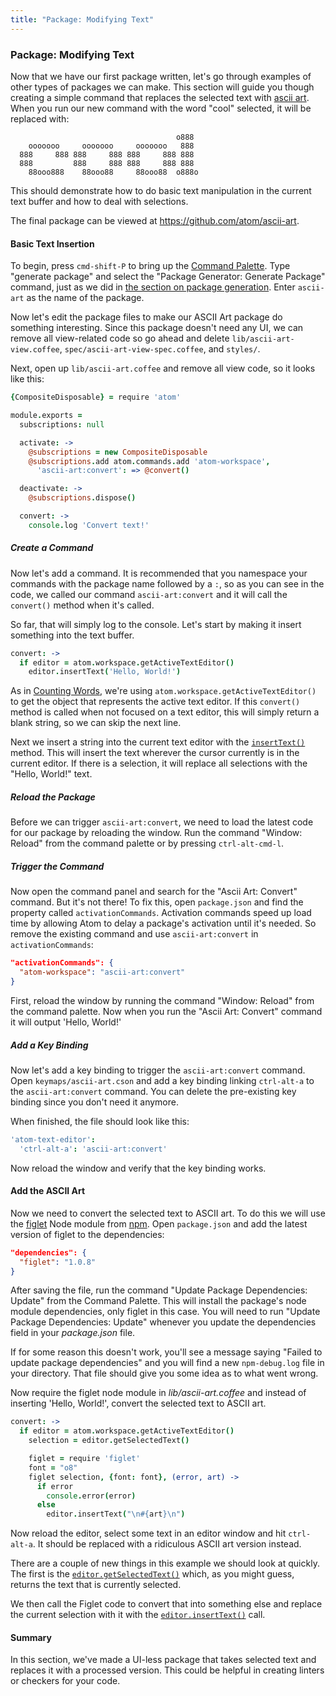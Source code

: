 ```yaml
---
title: "Package: Modifying Text"
---
```

### Package: Modifying Text

Now that we have our first package written, let's go through examples of other types of packages we can make. This section will guide you though creating a simple command that replaces the selected text with [ascii art](https://en.wikipedia.org/wiki/ASCII_art). When you run our new command with the word "cool" selected, it will be replaced with:

```
                                     o888
    ooooooo     ooooooo     ooooooo   888
  888     888 888     888 888     888 888
  888         888     888 888     888 888
    88ooo888    88ooo88     88ooo88  o888o

```

This should demonstrate how to do basic text manipulation in the current text buffer and how to deal with selections.

The final package can be viewed at https://github.com/atom/ascii-art.

#### Basic Text Insertion

To begin, press `cmd-shift-P` to bring up the [Command Palette](https://github.com/atom/command-palette). Type "generate package" and select the "Package Generator: Generate Package" command, just as we did in [the section on package generation](/hacking-atom/sections/package-word-count/#package-generator). Enter `ascii-art` as the name of the package.

Now let's edit the package files to make our ASCII Art package do something interesting. Since this package doesn't need any UI, we can remove all view-related code so go ahead and delete `lib/ascii-art-view.coffee`, `spec/ascii-art-view-spec.coffee`, and `styles/`.

Next, open up `lib/ascii-art.coffee` and remove all view code, so it looks like this:

```coffeescript
{CompositeDisposable} = require 'atom'

module.exports =
  subscriptions: null

  activate: ->
    @subscriptions = new CompositeDisposable
    @subscriptions.add atom.commands.add 'atom-workspace',
      'ascii-art:convert': => @convert()

  deactivate: ->
    @subscriptions.dispose()

  convert: ->
    console.log 'Convert text!'
```

##### Create a Command

Now let's add a command. It is recommended that you namespace your commands with the package name followed by a `:`, so as you can see in the code, we called our command `ascii-art:convert` and it will call the `convert()` method when it's called.

So far, that will simply log to the console. Let's start by making it insert something into the text buffer.

```coffeescript
convert: ->
  if editor = atom.workspace.getActiveTextEditor()
    editor.insertText('Hello, World!')
```

As in [Counting Words](/hacking-atom/sections/package-word-count/#counting-the-words), we're using `atom.workspace.getActiveTextEditor()` to get the object that represents the active text editor. If this `convert()` method is called when not focused on a text editor, this will simply return a blank string, so we can skip the next line.

Next we insert a string into the current text editor with the [`insertText()`](https://atom.io/docs/api/latest/TextEditor#instance-insertText) method. This will insert the text wherever the cursor currently is in the current editor. If there is a selection, it will replace all selections with the "Hello, World!" text.

##### Reload the Package

Before we can trigger `ascii-art:convert`, we need to load the latest code for our package by reloading the window. Run the command "Window: Reload" from the command palette or by pressing `ctrl-alt-cmd-l`.

##### Trigger the Command

Now open the command panel and search for the "Ascii Art: Convert" command. But it's not there! To fix this, open `package.json` and find the property called `activationCommands`. Activation commands speed up load time by allowing Atom to delay a package's activation until it's needed. So remove the existing command and use `ascii-art:convert` in `activationCommands`:

```json
"activationCommands": {
  "atom-workspace": "ascii-art:convert"
}
```

First, reload the window by running the command "Window: Reload" from the command palette. Now when you run the "Ascii Art: Convert" command it will output 'Hello, World!'

##### Add a Key Binding

Now let's add a key binding to trigger the `ascii-art:convert` command. Open `keymaps/ascii-art.cson` and add a key binding linking `ctrl-alt-a` to the `ascii-art:convert` command. You can delete the pre-existing key binding since you don't need it anymore.

When finished, the file should look like this:

```coffeescript
'atom-text-editor':
  'ctrl-alt-a': 'ascii-art:convert'
```

Now reload the window and verify that the key binding works.

#### Add the ASCII Art

Now we need to convert the selected text to ASCII art. To do this we will use the [figlet](https://npmjs.org/package/figlet) Node module from [npm](https://npmjs.org/). Open `package.json` and add the latest version of figlet to the dependencies:

```json
"dependencies": {
  "figlet": "1.0.8"
}
```

After saving the file, run the command "Update Package Dependencies: Update" from the Command Palette. This will install the package's node module dependencies, only figlet in this case. You will need to run "Update Package Dependencies: Update" whenever you update the dependencies field in your _package.json_ file.

If for some reason this doesn't work, you'll see a message saying "Failed to update package dependencies" and you will find a new `npm-debug.log` file in your directory. That file should give you some idea as to what went wrong.

Now require the figlet node module in _lib/ascii-art.coffee_ and instead of inserting 'Hello, World!', convert the selected text to ASCII art.

```coffeescript
convert: ->
  if editor = atom.workspace.getActiveTextEditor()
    selection = editor.getSelectedText()

    figlet = require 'figlet'
    font = "o8"
    figlet selection, {font: font}, (error, art) ->
      if error
        console.error(error)
      else
        editor.insertText("\n#{art}\n")
```

Now reload the editor, select some text in an editor window and hit `ctrl-alt-a`. It should be replaced with a ridiculous ASCII art version instead.

There are a couple of new things in this example we should look at quickly. The first is the [`editor.getSelectedText()`](https://atom.io/docs/api/latest/TextEditor#instance-getSelectedText) which, as you might guess, returns the text that is currently selected.

We then call the Figlet code to convert that into something else and replace the current selection with it with the [`editor.insertText()`](https://atom.io/docs/api/latest/TextEditor#instance-insertText) call.

#### Summary

In this section, we've made a UI-less package that takes selected text and replaces it with a processed version. This could be helpful in creating linters or checkers for your code.
